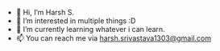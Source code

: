 - 👋 Hi, I’m Harsh S.
- 👀 I’m interested in multiple things :D
- 🌱 I’m currently learning whatever i can learn.
- 📫 You can reach me via harsh.srivastava1303@gmail.com

<!---
iamharsh/iamharsh is a ✨ special ✨ repository because its `README.md` (this file) appears on your GitHub profile.
You can click the Preview link to take a look at your changes.
--->
